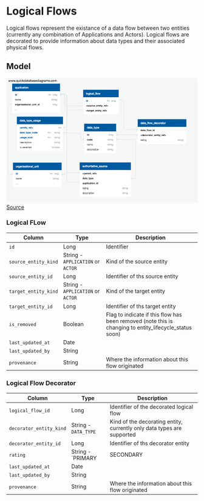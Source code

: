 # Logical Flows

Logical flows represent the existance of a data flow between two entities  (currently any combination of Applications and Actors).  Logical flows are decorated to provide information about data types and their associated physical flows. 


## Model

![Schema Diagram](logical_flows_schema.png)
[Source](https://app.quickdatabasediagrams.com/#/schema/v2wanPo1hUWpGz0Uk9j2Jg)

### Logical FLow

|Column|Type|Description|
|--|--|--|
|`id`|Long|Identifier|
|`source_entity_kind`|String - `APPLICATION` or `ACTOR`|Kind of the source entity|
|`source_entity_id`|Long|Identifier of ths source entity|
|`target_entity_kind`|String - `APPLICATION` or `ACTOR`|Kind of the target entity|
|`target_entity_id`|Long|Identifier of ths target entity|
|`is_removed`|Boolean|Flag to indicate if this flow has been removed (note this is changing to entity_lifecycle_status soon)|
|`last_updated_at`|Date||
|`last_updated_by`|String||
|`provenance`|String|Where the information about this flow originated|

### Logical Flow Decorator

|Column|Type|Description|
|--|--|--|
|`logical_flow_id`|Long|Identifier of the decorated logical flow|
|`decorator_entity_kind`|String - `DATA_TYPE`|Kind of the decorating entity, currently only data types are supported|
|`decorator_entity_id`|Long|Identifier of ths decorator entity|
|`rating`|String - `PRIMARY|SECONDARY|DISCOURAGED|NO_OPINION`|Authoritativeness of this flow|
|`last_updated_at`|Date||
|`last_updated_by`|String||
|`provenance`|String|Where the information about this flow originated|
